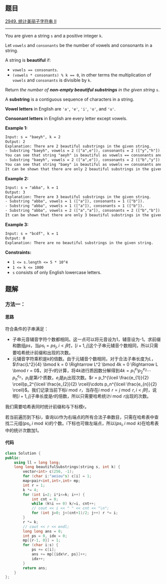## 题目

[2949. 统计美丽子字符串 II](https://leetcode.cn/problems/count-beautiful-substrings-ii/description/)

---

You are given a string `s` and a positive integer `k`.

Let `vowels` and `consonants` be the number of vowels and consonants in a string.

A string is **beautiful** if:

-   `vowels == consonants`.
-   `(vowels * consonants) % k == 0`, in other terms the multiplication of `vowels` and `consonants` is divisible by `k`.

Return *the number of **non-empty beautiful substrings** in the given string* `s`.

A **substring** is a contiguous sequence of characters in a string.

**Vowel letters** in English are `'a'`, `'e'`, `'i'`, `'o'`, and `'u'`.

**Consonant letters** in English are every letter except vowels.

  

**Example 1:**

```txt
Input: s = "baeyh", k = 2
Output: 2
Explanation: There are 2 beautiful substrings in the given string.
- Substring "baeyh", vowels = 2 (["a",e"]), consonants = 2 (["y","h"]).
You can see that string "aeyh" is beautiful as vowels == consonants and vowels * consonants % k == 0.
- Substring "baeyh", vowels = 2 (["a",e"]), consonants = 2 (["b","y"]).
You can see that string "baey" is beautiful as vowels == consonants and vowels * consonants % k == 0.
It can be shown that there are only 2 beautiful substrings in the given string.
```

**Example 2:**

```txt
Input: s = "abba", k = 1
Output: 3
Explanation: There are 3 beautiful substrings in the given string.
- Substring "abba", vowels = 1 (["a"]), consonants = 1 (["b"]).
- Substring "abba", vowels = 1 (["a"]), consonants = 1 (["b"]).
- Substring "abba", vowels = 2 (["a","a"]), consonants = 2 (["b","b"]).
It can be shown that there are only 3 beautiful substrings in the given string.
```

**Example 3:**

```txt
Input: s = "bcdf", k = 1
Output: 0
Explanation: There are no beautiful substrings in the given string.
```
  

**Constraints:**

-   `1 <= s.length <= 5 * 10^4`
-   `1 <= k <= 1000`
-   `s` consists of only English lowercase letters.

  

## 题解

### 方法一：

#### 思路

符合条件的子串满足：
* 子串元音辅音字符个数都相同。这一点可以将元音设为1，辅音设为-1。求前缀和数组$ps$，当$ps_i = ps_j, i<j$时，$[i+1,j]$这个子串元辅音个数相同，所以只需要哈希统计前缀和出现的次数。
* 元辅音字符乘积是$k$的倍数。由于元辅音个数相同，对于合法子串长度为$L$，$\frac{L^2}{4} \bmod k = 0 \Rightarrow L^2 \bmod 4k = 0 \Rightarrow L \bmod r = 0$，对于$r$的计算，将$4k$进行质因数分解得到$4k = p_1^{e_{1}}p_2^{e_{2}}\cdots p_n^{e_{n}}$，$p_i$是第$i$个质数，$e_i$是$p_i$出现次数。$r = p_1^{\lceil \frac{e_{1}}{2} \rceil}p_2^{\lceil \frac{e_{2}}{2} \rceil}\cdots p_n^{\lceil \frac{e_{n}}{2} \rceil}$。我们记录当前下标$i\bmod r$，当存在$i \bmod r = j \bmod r, i<j$时，说明$[i+1,j]$子串长度是$r$的倍数，所以只需要哈希统计$i\bmod r$出现的次数。

我们需要哈希表同时统计前缀和与下标模$r$。

若当前遍历到下标$i$，查询以$i$作为右端点的所有合法子串数目，只需在哈希表中查找二元组$(ps_i, i \bmod k)$的个数。i下标也可做左端点，所以$(ps_i, i \bmod k)$在哈希表中的统计次数加1。

#### 代码

```C++
class Solution {
public:
    using ll = long long;
    long long beautifulSubstrings(string s, int k) {
        vector<int> c(256, -1);
        for (char i:"aeiou"s) c[i] = 1;
        map<pair<int,int>,int> mp;
        int r = 1;
        k *= 4;
        for (int i=2; i*i<=k; i++) {
            int cnt = 0;
            while (k%i == 0) k/=i, cnt++;
            // cout << i << " " << cnt << "\n";
            for (int j=0; j<(cnt+1)/2; j++) r *= i;
        }
        r *= k;
        // cout << r << endl;
        long long ans = 0;
        int ps = 0, idx = 0;
        mp[{r-1, 0}] = 1;
        for (char i:s) {
            ps += c[i];
            ans += mp[{idx%r, ps}]++;
            idx++;
        }
        return ans;
    }
};
```
